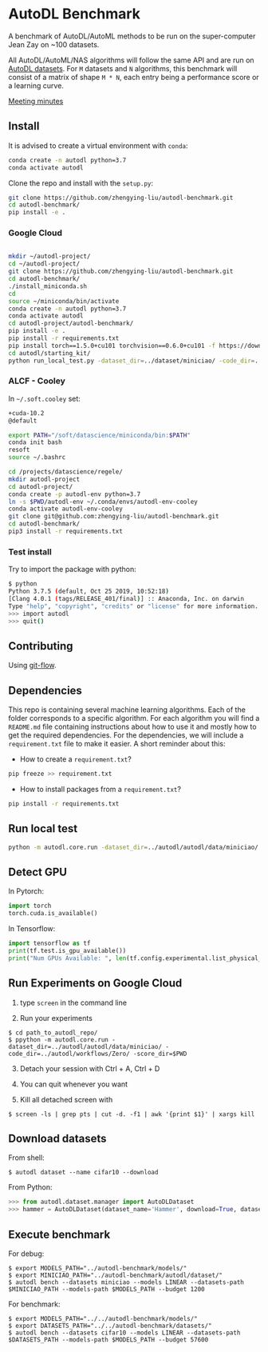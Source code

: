 # AutoDL Benchmark

A benchmark of AutoDL/AutoML methods to be run on the super-computer Jean Zay on ~100 datasets.

All AutoDL/AutoML/NAS algorithms will follow the same API and are run on [AutoDL datasets](https://autodl.lri.fr/competitions/162#learn_the_details-get_data). For `M` datasets and `N` algorithms, this benchmark will consist of a matrix of shape `M * N`, each entry being a performance score or a learning curve.

[Meeting minutes](https://docs.google.com/document/d/1RNEPXuUDynvlBLVDWvZHNFMHHnj1UGGAWgtQxtdSy08/edit?usp=sharing)

## Install

It is advised to create a virtual environment with `conda`:

```bash
conda create -n autodl python=3.7
conda activate autodl
```

Clone the repo and install with the `setup.py`:

```bash
git clone https://github.com/zhengying-liu/autodl-benchmark.git
cd autodl-benchmark/
pip install -e .
```

### Google Cloud

```bash

mkdir ~/autodl-project/
cd ~/autodl-project/
git clone https://github.com/zhengying-liu/autodl-benchmark.git
cd autodl-benchmark/
./install_miniconda.sh
cd
source ~/miniconda/bin/activate
conda create -n autodl python=3.7
conda activate autodl
cd autodl-project/autodl-benchmark/
pip install -e .
pip install -r requirements.txt
pip install torch==1.5.0+cu101 torchvision==0.6.0+cu101 -f https://download.pytorch.org/whl/torch_stable.html
cd autodl/starting_kit/
python run_local_test.py -dataset_dir=../dataset/miniciao/ -code_dir=../../models/DARTS-AY/
```

### ALCF - Cooley

In `~/.soft.cooley` set:

```bash
+cuda-10.2
@default
```

```bash
export PATH="/soft/datascience/miniconda/bin:$PATH"
conda init bash
resoft
source ~/.bashrc
```

```bash
cd /projects/datascience/regele/
mkdir autodl-project
cd autodl-project/
conda create -p autodl-env python=3.7
ln -s $PWD/autodl-env ~/.conda/envs/autodl-env-cooley
conda activate autodl-env-cooley
git clone git@github.com:zhengying-liu/autodl-benchmark.git
cd autodl-benchmark/
pip3 install -r requirements.txt
```

### Test install

Try to import the package with python:

```bash
$ python
Python 3.7.5 (default, Oct 25 2019, 10:52:18)
[Clang 4.0.1 (tags/RELEASE_401/final)] :: Anaconda, Inc. on darwin
Type "help", "copyright", "credits" or "license" for more information.
>>> import autodl
>>> quit()
```

## Contributing

Using [git-flow](https://danielkummer.github.io/git-flow-cheatsheet/).

## Dependencies

This repo is containing several machine learning algorithms. Each of the folder corresponds to a specific algorithm. For each algorithm you will find a `README.md` file containing instructions about how to use it and mostly how to get the required dependencies. For the dependencies, we will include a `requirement.txt` file to make it easier. A short reminder about this:

* How to create a `requirement.txt`?

```bash
pip freeze >> requirement.txt
```

* How to install packages from a `requirement.txt`?

```bash
pip install -r requirements.txt
```

## Run local test

```bash
python -m autodl.core.run -dataset_dir=../autodl/autodl/data/miniciao/ -code_dir=../autodl/workflows/Zero/ -score_dir=$PWD
```

## Detect GPU

In Pytorch:

```python
import torch
torch.cuda.is_available()
```

In Tensorflow:

```python
import tensorflow as tf
print(tf.test.is_gpu_available())
print("Num GPUs Available: ", len(tf.config.experimental.list_physical_devices('GPU')))
```

## Run Experiments on Google Cloud

1. type `screen` in the command line

2. Run your experiments

```console
$ cd path_to_autodl_repo/
$ ppython -m autodl.core.run -dataset_dir=../autodl/autodl/data/miniciao/ -code_dir=../autodl/workflows/Zero/ -score_dir=$PWD
```

3. Detach your session with Ctrl + A, Ctrl + D

4. You can quit whenever you want

5. Kill all detached screen with

```console
$ screen -ls | grep pts | cut -d. -f1 | awk '{print $1}' | xargs kill
```

## Download datasets

From shell:

```console
$ autodl dataset --name cifar10 --download
```

From Python:

```python
>>> from autodl.dataset.manager import AutoDLDataset
>>> hammer = AutoDLDataset(dataset_name='Hammer', download=True, dataset_dir="path/to/save")
```

## Execute benchmark

For debug:

```console
$ export MODELS_PATH="../autodl-benchmark/models/"
$ export MINICIAO_PATH="../autodl-benchmark/autodl/dataset/"
$ autodl bench --datasets miniciao --models LINEAR --datasets-path $MINICIAO_PATH --models-path $MODELS_PATH --budget 1200
```

For benchmark:

```console
$ export MODELS_PATH="../../autodl-benchmark/models/"
$ export DATASETS_PATH="../../autodl-benchmark/datasets/"
$ autodl bench --datasets cifar10 --models LINEAR --datasets-path $DATASETS_PATH --models-path $MODELS_PATH --budget 57600
```
